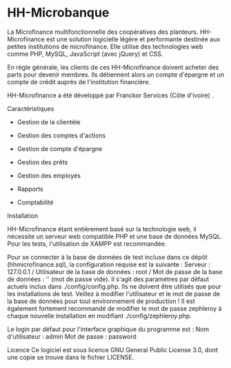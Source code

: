 # HH-Microbanque
La Microfinance multifonctionnelle des coopératives des planteurs.
HH-Microfinance est une solution logicielle légère et performante destinée aux petites institutions de microfinance. Elle utilise des technologies web comme PHP, MySQL, JavaScript (avec jQuery) et CSS.

 En règle générale, les clients de ces HH-Microfinance doivent acheter des parts pour devenir membres. Ils détiennent alors un compte d'épargne et un compte de crédit auprès de l'institution financière.

HH-Microfinance a été développé par Franckor Services (Côte d'ivoire) .

Caractéristiques

* Gestion de la clientèle

* Gestion des comptes d'actions

* Gestion de compte d'épargne

* Gestion des prêts

* Gestion des employés

* Rapports

* Comptabilité

Installation

HH-Microfinance étant entièrement basé sur la technologie web, il nécessite un serveur web compatible PHP et une base de données MySQL. Pour les tests, l'utilisation de XAMPP est recommandée.

Pour se connecter à la base de données de test incluse dans ce dépôt (hhmicrofinance.sql), la configuration requise est la suivante : 
Serveur : 127.0.0.1 / 
Utilisateur de la base de données : root / 
Mot de passe de la base de données : '' (mot de passe vide). 
Il s'agit des paramètres par défaut actuels inclus dans ./config/config.php. 
Ils ne doivent être utilisés que pour les installations de test. Veillez à modifier l'utilisateur et le mot de passe de la base de données pour tout environnement de production ! Il est également fortement recommandé de modifier le mot de passe zephleroy à chaque nouvelle installation en modifiant ./config/zephleroy.php.

Le login par défaut pour l'interface graphique du programme est : Nom d'utilisateur : admin Mot de passe : password

Licence
Ce logiciel est sous licence GNU General Public License 3.0, dont une copie se trouve dans le fichier LICENSE.

